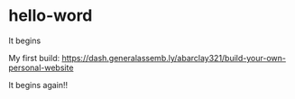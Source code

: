 # hello-word
It begins

My first build:
https://dash.generalassemb.ly/abarclay321/build-your-own-personal-website

It begins again!!
